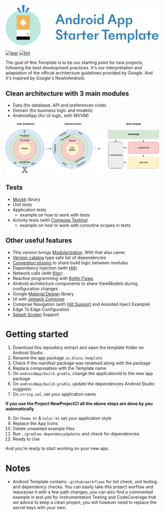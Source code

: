  <img src="images/logo.png" alt="ArchiTecture logo"/>

[![test](https://github.com/blocoio/android-template/workflows/test/badge.svg?branch=master)](https://github.com/blocoio/android-template/actions?query=workflow%3Atest+branch%3Amaster)
[![lint](https://github.com/blocoio/android-template/workflows/lint/badge.svg?branch=master)](https://github.com/blocoio/android-template/actions?query=workflow%3Alint+branch%3Amaster)

The goal of this Template is to be our starting point for new projects, following the best development practices. It's our interpretation and adaptation of the official architecture guidelines provided by Google. And it's inspired by Google's NowInAndroid.

## Clean architecture with 3 main modules
- Data (for database, API and preferences code)
- Domain (for business logic and models)
- AndroidApp (for UI logic, with MVVM)

 <img src="images/AndroidTemplate-CleanArchitecture.jpg" alt="ArchiTecture logo"/>

## Tests
- [Mockk](https://mockk.io/) library 
- Unit tests
- Application tests
  - example on how to work with tests
- Activity tests (with [Compose Testing](https://developer.android.com/jetpack/compose/testing))
  - example on how to work with coroutine scopes in tests
    
## Other useful features
- This version brings [Modularization](https://developer.android.com/topic/modularization). With that also came:
- [Version catalog](https://docs.gradle.org/current/userguide/platforms.html) type safe list of dependencies
- [Convention plugins](https://docs.gradle.org/current/samples/sample_convention_plugins.html) to share build logic between modules.
- Dependency injection (with [Hilt](http://google.github.io/hilt/))
- Network calls (with [Ktor](https://ktor.io/docs/http-client-engines.html#minimal-version))
- Reactive programming with [Kotlin Flows](https://kotlinlang.org/docs/reference/coroutines/flow.html)
- Android architecture components to share ViewModels during configuration changes
- Google [Material Design](https://material.io/blog/android-material-theme-color) library
- UI with [Jetpack Compose](https://developer.android.com/jetpack/compose)
- Compose Navigation (with [Hilt Support](https://developer.android.com/jetpack/compose/libraries#hilt-navigation) and Assisted Inject Example)
- Edge To Edge Configuration
- [Splash Screen](https://developer.android.com/develop/ui/views/launch/splash-screen) Support

# Getting started

1. Download this repository extract and open the template folder on Android Studio
2. Rename the app package `io.bloco.template`
3. Check if the manifest package was renamed along with the package
4. Replace composables with the Template name
5. On `androidApp/build.gradle`, change the applicationId to the new app package
6. On `androidApp/build.gradle`, update the dependencies Android Studio suggests
7. On `string.xml`, set your application name

**If you use the Project NewProjectCI all the above steps are done by you automatically**

8. On `Theme.kt` & `Color.kt` set your application style
9. Replace the App Icons
10. Delete unwanted example files
11. Run `./gradlew dependencyUpdates` and check for dependencies
12. Ready to Use

And you're ready to start working on your new app.

# Notes
- Android Template contains `.github/workflows` for lint check, unit testing and dependency checks. You can easily take this project worflow and repurpose it with a few path changes, you can also find a commented example in test.yml for Instrumentation Testing and CodeCoverage that we advice to keep a clean project, you will however need to replace the secret keys with your own.
